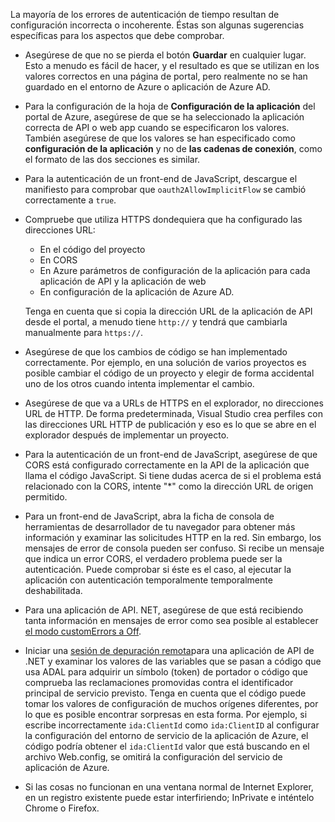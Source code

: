 La mayoría de los errores de autenticación de tiempo resultan de configuración incorrecta o incoherente. Éstas son algunas sugerencias específicas para los aspectos que debe comprobar.

* Asegúrese de que no se pierda el botón **Guardar** en cualquier lugar. Esto a menudo es fácil de hacer, y el resultado es que se utilizan en los valores correctos en una página de portal, pero realmente no se han guardado en el entorno de Azure o aplicación de Azure AD.
* Para la configuración de la hoja de **Configuración de la aplicación** del portal de Azure, asegúrese de que se ha seleccionado la aplicación correcta de API o web app cuando se especificaron los valores.  También asegúrese de que los valores se han especificado como **configuración de la aplicación** y no de **las cadenas de conexión**, como el formato de las dos secciones es similar.
* Para la autenticación de un front-end de JavaScript, descargue el manifiesto para comprobar que `oauth2AllowImplicitFlow` se cambió correctamente a `true`.
* Compruebe que utiliza HTTPS dondequiera que ha configurado las direcciones URL:

    * En el código del proyecto
    * En CORS
    * En Azure parámetros de configuración de la aplicación para cada aplicación de API y la aplicación de web
    * En configuración de la aplicación de Azure AD.
    
    Tenga en cuenta que si copia la dirección URL de la aplicación de API desde el portal, a menudo tiene `http://` y tendrá que cambiarla manualmente para `https://`.

* Asegúrese de que los cambios de código se han implementado correctamente. Por ejemplo, en una solución de varios proyectos es posible cambiar el código de un proyecto y elegir de forma accidental uno de los otros cuando intenta implementar el cambio.
* Asegúrese de que va a URLs de HTTPS en el explorador, no direcciones URL de HTTP. De forma predeterminada, Visual Studio crea perfiles con las direcciones URL HTTP de publicación y eso es lo que se abre en el explorador después de implementar un proyecto.
* Para la autenticación de un front-end de JavaScript, asegúrese de que CORS está configurado correctamente en la API de la aplicación que llama el código JavaScript. Si tiene dudas acerca de si el problema está relacionado con la CORS, intente "*" como la dirección URL de origen permitido. 
* Para un front-end de JavaScript, abra la ficha de consola de herramientas de desarrollador de tu navegador para obtener más información y examinar las solicitudes HTTP en la red. Sin embargo, los mensajes de error de consola pueden ser confuso. Si recibe un mensaje que indica un error CORS, el verdadero problema puede ser la autenticación. Puede comprobar si éste es el caso, al ejecutar la aplicación con autenticación temporalmente temporalmente deshabilitada.
* Para una aplicación de API. NET, asegúrese de que está recibiendo tanta información en mensajes de error como sea posible al establecer [el modo customErrors a Off](../app-service-web/web-sites-dotnet-troubleshoot-visual-studio.md#remoteview).
* Iniciar una [sesión de depuración remota](../app-service-web/web-sites-dotnet-troubleshoot-visual-studio.md#remotedebug)para una aplicación de API de .NET y examinar los valores de las variables que se pasan a código que usa ADAL para adquirir un símbolo (token) de portador o código que comprueba las reclamaciones promovidas contra el identificador principal de servicio previsto. Tenga en cuenta que el código puede tomar los valores de configuración de muchos orígenes diferentes, por lo que es posible encontrar sorpresas en esta forma. Por ejemplo, si escribe incorrectamente `ida:ClientId` como `ida:ClientID` al configurar la configuración del entorno de servicio de la aplicación de Azure, el código podría obtener el `ida:ClientId` valor que está buscando en el archivo Web.config, se omitirá la configuración del servicio de aplicación de Azure. 
* Si las cosas no funcionan en una ventana normal de Internet Explorer, en un registro existente puede estar interfiriendo; InPrivate e inténtelo Chrome o Firefox.
